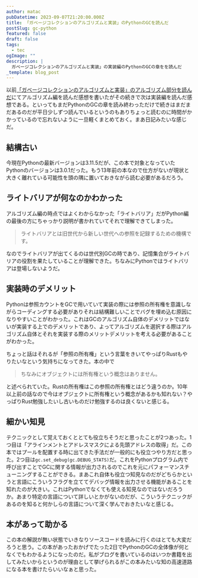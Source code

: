 ```yaml
---
author: matac
pubDatetime: 2023-09-07T21:20:00.000Z
title: 「ガベージコレクションのアルゴリズムと実装」のPythonのGCを読んだ
postSlug: gc-python
featured: false
draft: false
tags:
  - tec
ogImage: ""
description: |
  ガベージコレクションのアルゴリズムと実装」の実装編のPythonのGCの章をを読んだ
_template: blog_post
---
```


以前[「ガベージコレクションのアルゴリズムと実装」のアルゴリズム部分を読んだ](/posts/gc-algo)にてアルゴリズム編を読んだ感想を書いたがその続きで次は実装編を読んだ感想である。といってもまだPythonのGCの章を読み終わっただけで続きはまだまだあるのだが平日少しずつ読んでいるというのもありちょっと読むのに時間がかかっているので忘れないように一旦軽くまとめておく。まあ日記みたいな感じだ。

## 結構古い

今現在Pythonの最新バージョンは3.11.5だが、この本で対象となっていたPythonのバージョンは3.0.1だった。もう13年前の本なので仕方がないが現状と大きく離れている可能性を頭の隅に置いておきながら読む必要があるだろう。

## ライトバリアが何なのかわかった

アルゴリズム編の時点ではよくわからなかった「ライトバリア」だがPython編の最後の方にちゃっかり説明が書かれていてそれで理解できてしまった。

> ライトバリアとは旧世代から新しい世代への参照を記録するための機構です。

なのでライトバリアが出てくるのは世代別GCの時であり、記憶集合がライトバリアの役割を果たしていることが理解できた。ちなみにPythonではライトバリアは登場しないようだ。

## 実装時のデメリット

Pythonは参照カウントをGCで用いていて実装の際には参照の所有権を意識しながらコーディングする必要がありそれは結構難しいことでバグを埋め込む原因になりやすいことがわかった。これはGCのアルゴリズム自体のデメリットではないが実装する上でのデメリットであり、よってアルゴリズムを選択する際はアルゴリズム自体とそれを実装する際のメリットデメリットを考える必要があることがわかった。

ちょっと話はそれるが「参照の所有権」という言葉をきいてやっぱりRustもやりたいなという気持ちになってきた。本の中で

> ちなみにオブジェクトには所有権という概念はありません。

と述べられていた。Rustの所有権はこの参照の所有権とはどう違うのか。10年以上前の話なので今はオブジェクトに所有権という概念があるかも知れない？やっぱりRust勉強したいし古いものだけ勉強するのは良くないと感じる。

## 細かい知見

テクニックとして覚えておくととても役立ちそうだと思ったことが2つあった。1つ目は「アラインメントとアドレスマスクによる先頭アドレスの取得」だ。この本ではプールを配置する時に出てきた手法だが一般的にも役立つやり方だと思った。2つ目は`gc.set_debug(gc.DEBUG_STATS)`だ。これをPythonプログラム内で呼び出すことでGCに関する情報が出力されるのでこれを元にパフォーマンスチューニングすることができる。まあこれ自体も役立つ知見なのだがどちらかというと言語にこういうフラグを立ててデバッグ情報を出力させる機能があることを知れたのが大きい。これはPythonでなくても使える知見なのではないだろうか。あまり特定の言語について詳しいとかがないのだが、こういうテクニックがあるのを知ると何かしらの言語について深く学んでおきたいなと感じる。

## 本があって助かる

この本の解説が無い状態でいきなりソースコードを読みに行くのはとても大変だろうと思う。この本があったおかげでたった2日でPythonのGCの全体像が何となくでもわかるようになったのだ。私がブログを書いているのはいつか書籍を出してみたいからというのが理由として挙げられるがこの本みたいな知の高速道路になる本を書けたらいいなぁと思った。
